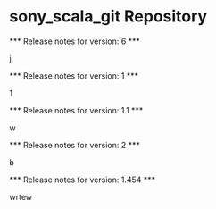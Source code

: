 # sony_scala_git Repository

*** Release notes for version: 6 ***

j

*** Release notes for version: 1 ***

1

*** Release notes for version: 1.1 ***

w

*** Release notes for version: 2 ***

b

*** Release notes for version: 1.454 ***

wrtew